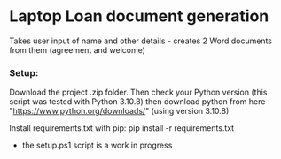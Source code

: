 # Laptop Loan document generation
Takes user input of name and other details - creates 2 Word documents from them (agreement and welcome)

### Setup:

Download the project .zip folder. Then check your Python version (this script was tested with Python 3.10.8) then download python from here "https://www.python.org/downloads/" (using version 3.10.8)

Install requirements.txt with pip: pip install -r requirements.txt

* the setup.ps1 script is a work in progress
